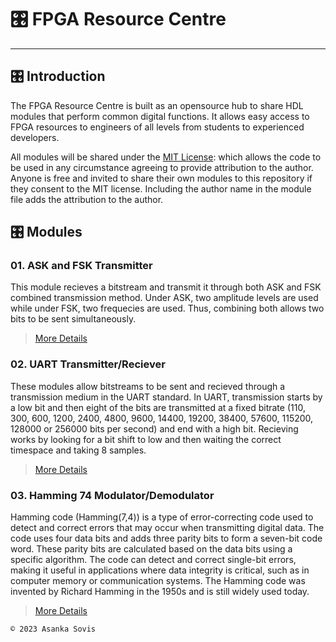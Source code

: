 # 🎛️ FPGA Resource Centre

---

## 🎛️ Introduction

The FPGA Resource Centre is built as an opensource hub to share HDL modules that perform common digital functions. It allows easy access to FPGA resources to engineers of all levels from students to experienced developers.

All modules will be shared under the [MIT License](https://github.com/asankaSovis/FPGA_Resource_Centre/blob/main/LICENSE): which allows the code to be used in any circumstance agreeing to provide attribution to the author. Anyone is free and invited to share their own modules to this repository if they consent to the MIT license. Including the author name in the module file adds the attribution to the author.

## 🎛️ Modules

### 01. ASK and FSK Transmitter

This module recieves a bitstream and transmit it through both ASK and FSK combined transmission method. Under ASK, two amplitude levels are used while under FSK, two frequecies are used. Thus, combining both allows two bits to be sent simultaneously.

> [More Details](https://github.com/asankaSovis/FPGA_Resource_Centre/blob/main/Verilog%20Modules/ASK%20and%20FSK%20Transmitter/README.md)

### 02. UART Transmitter/Reciever

These modules allow bitstreams to be sent and recieved through a transmission medium in the UART standard. In UART, transmission starts by a low bit and then eight of the bits are transmitted at a fixed bitrate (110, 300, 600, 1200, 2400, 4800, 9600, 14400, 19200, 38400, 57600, 115200, 128000 or 256000 bits per second) and end with a high bit. Recieving works by looking for a bit shift to low and then waiting the correct timespace and taking 8 samples.

> [More Details](https://github.com/asankaSovis/FPGA_Resource_Centre/blob/main/Verilog%20Modules/UART%20Transmitter-Reciever/README.md)

### 03. Hamming 74 Modulator/Demodulator

Hamming code (Hamming(7,4)) is a type of error-correcting code used to detect and correct errors that may occur when transmitting digital data. The code uses four data bits and adds three parity bits to form a seven-bit code word. These parity bits are calculated based on the data bits using a specific algorithm. The code can detect and correct single-bit errors, making it useful in applications where data integrity is critical, such as in computer memory or communication systems. The Hamming code was invented by Richard Hamming in the 1950s and is still widely used today.

> [More Details](https://github.com/asankaSovis/FPGA_Resource_Centre/blob/main/Verilog%20Modules/Hamming%2074%20Modulator-Demodulator/README.md)

`© 2023 Asanka Sovis`
